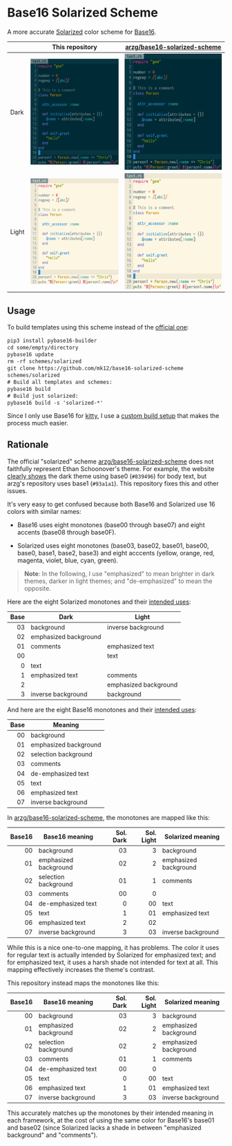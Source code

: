 # Base16 Solarized Scheme

A more accurate [Solarized][] color scheme for [Base16][].

|       | This repository                 | [arzg/base16-solarized-scheme][arzg] |
| ----- | ------------------------------- | ------------------------------------ |
| Dark  | ![](screenshots/mk12-dark.png)  | ![](screenshots/arzg-dark.png)       |
| Light | ![](screenshots/mk12-light.png) | ![](screenshots/arzg-light.png)      |
 
## Usage

To build templates using this scheme instead of the [official one][arzg]:

```
pip3 install pybase16-builder
cd some/empty/directory
pybase16 update
rm -rf schemes/solarized
git clone https://github.com/mk12/base16-solarized-scheme schemes/solarized
# Build all templates and schemes:
pybase16 build
# Build just solarized:
pybase16 build -s 'solarized-*'
```

Since I only use Base16 for [kitty][], I use a [custom build setup][b16kitty] that makes the process much easier.

## Rationale

The official "solarized" scheme [arzg/base16-solarized-scheme][arzg] does not faithfully represent Ethan Schoonover's theme. For example, the website [clearly shows][usage] the dark theme using base0 (`#839496`) for body text, but arzg's repository uses base1 (`#93a1a1`). This repository fixes this and other issues.

It's very easy to get confused because both Base16 and Solarized use 16 colors with similar names:

- Base16 uses eight monotones (base00 through base07) and eight accents (base08 through base0F).

- Solarized uses eight monotones (base03, base02, base01, base00, base0, base1, base2, base3) and eight acccents (yellow, orange, red, magenta, violet, blue, cyan, green).

> **Note**: In the following, I use "emphasized" to mean brighter in dark themes, darker in light themes; and "de-emphasized" to mean the opposite.

Here are the eight Solarized monotones and their [intended uses][usage]:

| Base | Dark                  | Light                 |
| ---: | --------------------- | --------------------- |
|   03 | background            | inverse background    |
|   02 | emphasized background |                       |
|   01 | comments              | emphasized text       |
|   00 |                       | text                  |
|    0 | text                  |                       |
|    1 | emphasized text       | comments              |
|    2 |                       | emphasized background |
|    3 | inverse background    | background            |

And here are the eight Base16 monotones and their [intended uses][styling]:

| Base | Meaning               |
| ---: | --------------------- |
|   00 | background            |
|   01 | emphasized background |
|   02 | selection background  |
|   03 | comments              |
|   04 | de-emphasized text    |
|   05 | text                  |
|   06 | emphasized text       |
|   07 | inverse background    |

In [arzg/base16-solarized-scheme][arzg], the monotones are mapped like this:

| Base16 | Base16 meaning        | Sol. Dark | Sol. Light | Solarized meaning     |
| -----: | --------------------- | --------: | ---------: | --------------------- |
|     00 | background            |        03 |          3 | background            |
|     01 | emphasized background |        02 |          2 | emphasized background |
|     02 | selection background  |        01 |          1 | comments              |
|     03 | comments              |        00 |          0 |                       |
|     04 | de-emphasized text    |         0 |         00 | text                  |
|     05 | text                  |         1 |         01 | emphasized text       |
|     06 | emphasized text       |         2 |         02 |                       |
|     07 | inverse background    |         3 |         03 | inverse background    |

While this is a nice one-to-one mapping, it has problems. The color it uses for regular text is actually intended by Solarized for emphasized text; and for emphasized text, it uses a harsh shade not intended for text at all. This mapping effectively increases the theme's contrast.

This repository instead maps the monotones like this:

| Base16 | Base16 meaning        | Sol. Dark | Sol. Light | Solarized meaning     |
| -----: | --------------------- | --------: | ---------: | --------------------- |
|     00 | background            |        03 |          3 | background            |
|     01 | emphasized background |        02 |          2 | emphasized background |
|     02 | selection background  |        02 |          2 | emphasized background |
|     03 | comments              |        01 |          1 | comments              |
|     04 | de-emphasized text    |        00 |          0 |                       |
|     05 | text                  |         0 |         00 | text                  |
|     06 | emphasized text       |         1 |         01 | emphasized text       |
|     07 | inverse background    |         3 |         03 | inverse background    |

This accurately matches up the monotones by their intended meaning in each framework, at the cost of using the same color for Base16's base01 and base02 (since Solarized lacks a shade in between "emphasized background" and "comments").


[Solarized]: https://ethanschoonover.com/solarized/
[usage]: https://ethanschoonover.com/solarized#usage-development
[Base16]: https://github.com/chriskempson/base16
[styling]: https://github.com/chriskempson/base16/blob/master/styling.md
[arzg]: https://github.com/arzg/base16-solarized-scheme
[kitty]: https://sw.kovidgoyal.net/kitty
[b16kitty]: https://github.com/mk12/base16-kitty/
